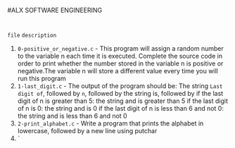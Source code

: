 #ALX SOFTWARE ENGINEERING
#
#
`file`			`description`
1. `0-positive_or_negative.c` -  This program will assign a random number to the variable n each time it is executed. Complete the source code in order to print whether the number stored in the variable n is positive or negative.The variable n will store a different value every time you will run this program
2. `1-last_digit.c` - The output of the program should be:
The string `Last digit of`, followed by
`n`, followed by
the string is, followed by
if the last digit of n is greater than 5: the string and is greater than 5
if the last digit of n is 0: the string and is 0
if the last digit of n is less than 6 and not 0: the string and is less than 6 and not 0
3. `2-print_alphabet.c` - Write a program that prints the alphabet in lowercase, followed by a new line using putchar
4. `
